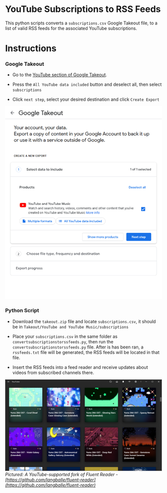 # YouTube Subscriptions to RSS Feeds
This python scripts converts a `subscriptions.csv` Google Takeout file, to a list of valid RSS feeds for the associated YouTube subscriptions.

# Instructions

### Google Takeout

- Go to the [YouTube section of Google Takeout](https://takeout.google.com/settings/takeout/custom/youtube).

- Press the `All YouTube data included` button and deselect all, then select `subscriptions`

- Click `next step`, select your desired destination and click `Create Export`

![Selecting subscriptions only in the data options and exporting the takeout](youtubetakeout.gif)

### Python Script

- Download the `takeout.zip` file and locate `subscriptions.csv`, it should be in `Takeout/YouTube and YouTube Music/subscriptions`

- Place your `subscriptions.csv` in the same folder as `convertsubscriptionstorssfeeds.py`, then run the `convertsubscriptionstorssfeeds.py` file. After is has been ran, a `rssfeeds.txt` file will be generated, the RSS feeds will be located in that file.

- Insert the RSS feeds into a feed reader and receive updates about videos from subscribed channels there.

![A screenshot of YouTube videos in an RSS reader program called Fluent Reader](FluentReaderScreenshot.png)
*Pictured: A YouTube-supported fork of Fluent Reader - [https://github.com/langballe/fluent-reader](https://github.com/langballe/fluent-reader)*
